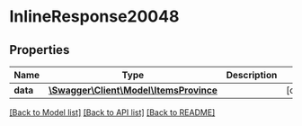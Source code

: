 # InlineResponse20048

## Properties
Name | Type | Description | Notes
------------ | ------------- | ------------- | -------------
**data** | [**\Swagger\Client\Model\ItemsProvince**](ItemsProvince.md) |  | [optional] 

[[Back to Model list]](../../README.md#documentation-for-models) [[Back to API list]](../../README.md#documentation-for-api-endpoints) [[Back to README]](../../README.md)

